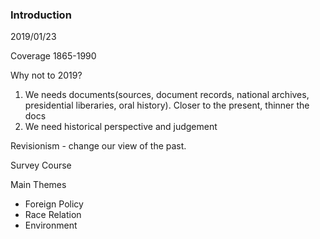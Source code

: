 ### Introduction

2019/01/23

Coverage 1865-1990

Why not to 2019?
1. We needs documents(sources, document records, national archives, presidential liberaries, oral history). Closer to the present, thinner the docs
2. We need historical perspective and judgement

Revisionism - change our view of the past.

Survey Course

Main Themes
+ Foreign Policy
+ Race Relation
+ Environment
